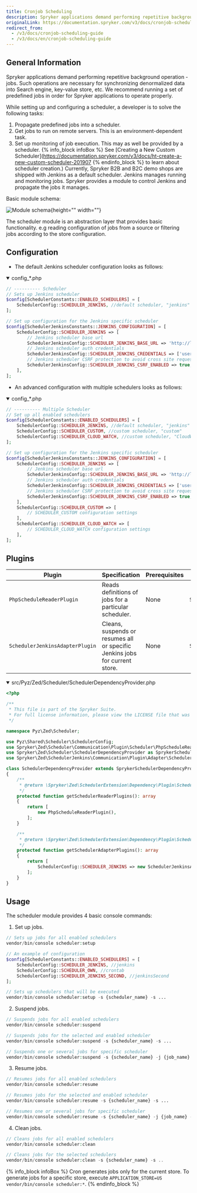 ```yaml
---
title: Cronjob Scheduling
description: Spryker applications demand performing repetitive background operation - jobs. Such operations are necessary for synchronizing denormalized data into Search engine, key-value store, etc.
originalLink: https://documentation.spryker.com/v3/docs/cronjob-scheduling-guide
redirect_from:
  - /v3/docs/cronjob-scheduling-guide
  - /v3/docs/en/cronjob-scheduling-guide
---
```



## General Information

Spryker applications demand performing repetitive background operation - jobs. Such operations are necessary for synchronizing denormalized data into Search engine, key-value store, etc. We recommend running a set of predefined jobs in order for Spryker applications to operate properly.

While setting up and configuring a scheduler, a developer is to solve the following tasks:

1. Propagate predefined jobs into a scheduler.
2. Get jobs to run on remote servers. This is an environment-dependent task.
3. Set up monitoring of job execution. This may as well be provided by a scheduler.
{% info_block infoBox %}
See [Creating a New Custom Scheduler](https://documentation.spryker.com/v3/docs/ht-create-a-new-custom-scheduler-201907
{% endinfo_block %} to learn about scheduler creation.)
Currently, Spryker B2B and B2C demo shops are shipped with Jenkins as a default scheduler. Jenkins manages running and monitoring jobs. Spryker provides a module to control Jenkins and propagate the jobs it manages.

Basic module schema:

![Module schema](https://spryker.s3.eu-central-1.amazonaws.com/docs/Tutorials/HowTos/HowTo+Set+up+Schedulers+for+Different+Environments/scheduler-module.png){height="" width=""}

The scheduler module is an abstraction layer that provides basic functionality. e.g reading configuration of  jobs from a source or filtering jobs according to the store configuration.

## Configuration

* The default Jenkins scheduler configuration looks as follows:

<details open>
    <summary>config_*.php</summary>


```php
// ---------- Scheduler
// Sets up Jenkins scheduler
$config[SchedulerConstants::ENABLED_SCHEDULERS] = [
    SchedulerConfig::SCHEDULER_JENKINS, //default scheduler, "jenkins"
];

// Set up configuration for the Jenkins specific scheduler
$config[SchedulerJenkinsConstants::JENKINS_CONFIGURATION] = [
    SchedulerConfig::SCHEDULER_JENKINS => [
        // Jenkins scheduler base url
        SchedulerJenkinsConfig::SCHEDULER_JENKINS_BASE_URL => 'http://localhost:10007/',
        // Jenkins scheduler auth credentials
		SchedulerJenkinsConfig::SCHEDULER_JENKINS_CREDENTIALS => ['username', 'password'],
        // Jenkins scheduler CSRF protection to avoid cross site request forgery
        SchedulerJenkinsConfig::SCHEDULER_JENKINS_CSRF_ENABLED => true,
    ],
];
```
</details>

* An advanced configuration with multiple schedulers looks as follows:

<details open>
<summary>config_*.php</summary>

```php
// ---------- Multiple Scheduler
// Set up all enabled schedulers
$config[SchedulerConstants::ENABLED_SCHEDULERS] = [
    SchedulerConfig::SCHEDULER_JENKINS, //default scheduler, "jenkins"
    SchedulerConfig::SCHEDULER_CUSTOM, //custom scheduler, "custom"
    SchedulerConfig::SCHEDULER_CLOUD_WATCH, //custom scheduler, "CloudWatch"
];

// Set up configuration for the Jenkins specific scheduler
$config[SchedulerJenkinsConstants::JENKINS_CONFIGURATION] = [
    SchedulerConfig::SCHEDULER_JENKINS => [
        // Jenkins scheduler base url
        SchedulerJenkinsConfig::SCHEDULER_JENKINS_BASE_URL => 'http://localhost:10007/',
        // Jenkins scheduler auth credentials
		SchedulerJenkinsConfig::SCHEDULER_JENKINS_CREDENTIALS => ['username', 'password'],
        // Jenkins scheduler CSRF protection to avoid cross site request forgery
        SchedulerJenkinsConfig::SCHEDULER_JENKINS_CSRF_ENABLED => true,
    ],
	SchedulerConfig::SCHEDULER_CUSTOM => [
        // SCHEDULER_CUSTOM configuration settings
    ],
    SchedulerConfig::SCHEDULER_CLOUD_WATCH => [
        // SCHEDULER_CLOUD_WATCH configuration settings
    ],
];
```
</details>

## Plugins

| Plugin | Specification | Prerequisites | Namespace |
| --- | --- | --- | --- |
|  `PhpScheduleReaderPlugin` | Reads definitions of jobs for a particular scheduler. | None | `Spryker\Zed\Scheduler\Communication\Plugin\Scheduler` |
|  `SchedulerJenkinsAdapterPlugin` | Cleans, suspends or resumes all or specific Jenkins jobs for current store. | None | `Spryker\Zed\SchedulerJenkins\Communication\Plugin\Adapter` |

<details open>
<summary> src/Pyz/Zed/Scheduler/SchedulerDependencyProvider.php</summary>

```PHP
<?php

/**
 * This file is part of the Spryker Suite.
 * For full license information, please view the LICENSE file that was distributed with this source code.
 */

namespace Pyz\Zed\Scheduler;

use Pyz\Shared\Scheduler\SchedulerConfig;
use Spryker\Zed\Scheduler\Communication\Plugin\Scheduler\PhpScheduleReaderPlugin;
use Spryker\Zed\Scheduler\SchedulerDependencyProvider as SprykerSchedulerDependencyProvider;
use Spryker\Zed\SchedulerJenkins\Communication\Plugin\Adapter\SchedulerJenkinsAdapterPlugin;

class SchedulerDependencyProvider extends SprykerSchedulerDependencyProvider
{
    /**
     * @return \Spryker\Zed\SchedulerExtension\Dependency\Plugin\ScheduleReaderPluginInterface[]
     */
    protected function getSchedulerReaderPlugins(): array
    {
        return [
            new PhpScheduleReaderPlugin(),
        ];
    }

    /**
     * @return \Spryker\Zed\SchedulerExtension\Dependency\Plugin\SchedulerAdapterPluginInterface[]
     */
    protected function getSchedulerAdapterPlugins(): array
    {
        return [
            SchedulerConfig::SCHEDULER_JENKINS => new SchedulerJenkinsAdapterPlugin(),
        ];
    }
}
```

</details>

## Usage

The scheduler module provides 4 basic console commands:

1. Set up jobs.

```php
// Sets up jobs for all enabled schedulers
vendor/bin/console scheduler:setup

// An example of configuration
$config[SchedulerConstants::ENABLED_SCHEDULERS] = [
    SchedulerConfig::SCHEDULER_JENKINS, //jenkins
    SchedulerConfig::SCHEDULER_OWN, //crontab
	SchedulerConfig::SCHEDULER_JENKINS_SECOND, //jenkinsSecond
];

// Sets up schedulers that will be executed
vendor/bin/console scheduler:setup -s {scheduler_name} -s ...
```
2. Suspend jobs.

```php
// Suspends jobs for all enabled schedulers
vendor/bin/console scheduler:suspend

// Suspends jobs for the selected and enabled scheduler
vendor/bin/console scheduler:suspend -s {scheduler_name} -s ...

// Suspends one or several jobs for specific scheduler
vendor/bin/console scheduler:suspend -s {scheduler_name} -j {job_name}
```
3. Resume jobs.

```PHP
// Resumes jobs for all enabled schedulers
vendor/bin/console scheduler:resume

// Resumes jobs for the selected and enabled scheduler
vendor/bin/console scheduler:resume -s {scheduler_name} -s ...

// Resumes one or several jobs for specific scheduler
vendor/bin/console scheduler:resume -s {scheduler_name} -j {job_name} -j ...
```
4. Clean jobs.

```PHP
// Cleans jobs for all enabled schedulers
vendor/bin/console scheduler:clean

// Cleans jobs for the selected schedulers
vendor/bin/console scheduler:clean -s {scheduler_name} -s ..
```

{% info_block infoBox %}
Cron generates jobs only for the current store. To generate jobs for a specific store, execute `APPLICATION_STORE=US vendor/bin/console scheduler:*`.
{% endinfo_block %}


<!-- *Last review date: Oct 29, 2019* by Oleksandr Myrnyi, Andrii Tserkovnyi-->



